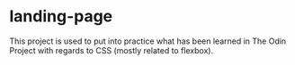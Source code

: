 # landing-page
This project is used to put into practice what has been learned in The Odin Project with regards to CSS (mostly related to flexbox).